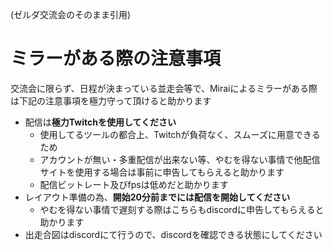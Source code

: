 (ゼルダ交流会のそのまま引用)

# ミラーがある際の注意事項
交流会に限らず、日程が決まっている並走会等で、Miraiによるミラーがある際は下記の注意事項を極力守って頂けると助かります
  - 配信は**極力Twitchを使用してください**
    - 使用してるツールの都合上、Twitchが負荷なく、スムーズに用意できるため
    - アカウントが無い・多重配信が出来ない等、やむを得ない事情で他配信サイトを使用する場合は事前に申告してもらえると助かります
    - 配信ビットレート及びfpsは低めだと助かります
  - レイアウト準備の為、**開始20分前までには配信を開始してください**
    - やむを得ない事情で遅刻する際はこちらもdiscordに申告してもらえると助かります
  - 出走合図はdiscordにて行うので、discordを確認できる状態にしてください
